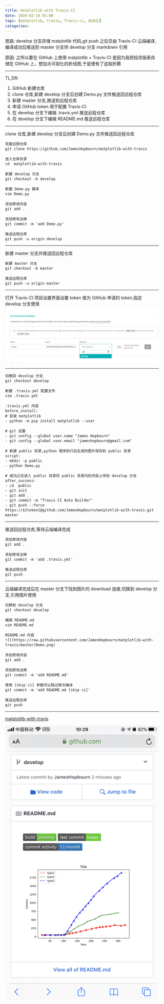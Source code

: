 ```yaml
---
title: matplotlib with Travis-CI  
date: 2020-02-16 01:00
tags: [matplotlib, travis, Travis-ci, 自动化]
categories:
---
```


思路: develop 分支存储 matplotlib 代码,git push 之后交由 Travis-CI 云端编译,编译成功后推送到 master 分支供 develop 分支 markdown 引用

原因: 之所以要在 GitHub 上使用 matplotlib + Travis-CI 是因为我把投资报表存储在 GitHub 上，想加点可视化的折线图,于是便有了这般折腾

<!-- more -->

---

TL,DR:
1. GitHub 新建仓库
2. clone 仓库,新建 develop 分支后创建 Demo.py 文件推送回远程仓库
3. 新建 master 分支,推送到远程仓库
4. 申请 GitHub token 用于配置 Travis-CI
5. 在 develop 分支下编辑 .travis.yml 推送远程仓库
6. 在 develop 分支下编辑 README.md 推送远程仓库

---

clone 仓库,新建 develop 分支后创建 Demo.py 文件推送回远程仓库
```
克隆远程仓库
git clone https://github.com/JamesHopbourn/matplotlib-with-travis

进入仓库目录
cd  matplotlib-with-travis

新建 develop 分支
git checkout -b develop

新建 Demo.py 脚本
vim Demo.py

添加修改内容
git add .

添加修改注释
git commit -m 'add Demo.py'

推送远程仓库
git push -u origin develop
```

---

新建 master 分支并推送回远程仓库
```
新建 master 分支
git checkout -b master

推送远程仓库
git push -u origin master
```

---

打开 Travis-CI 项目设置界面设置 token 值为 GitHub 申请的 token,指定 develop 分支使用
![](/media/200216token.png)

---

```
切换回 develop 分支
git checkout develop

新建 .travis.yml 配置文件
vim .travis.yml

.travis.yml 内容
before_install:
# 安装 matplotlib
- python -m pip install matplotlib --user

# git 设置
- git config --global user.name "James Hopbourn"
- git config --global user.email "jameshopbourn@gmail.com"

# 新建 public 目录,python 程序执行后生成的图片保存到 public 目录
script:
- mkdir -p public
- python Demo.py

# 成功之后进入 public 目录将 public 目录内的内容上传到 develop 分支
after_success:
- cd  public
- git init
- git add .
- git commit -m "Travis CI Auto Builder"
- git push --force https://${token}@github.com/JamesHopbourn/matplotlib-with-travis.git master 
```

---

推送回远程仓库,等待云端编译完成
```
添加修改内容
git add .

添加修改注释
git commit -m 'add .travis.yml'

推送远程仓库
git push
```

---

云端编译完成后在 master 分支下找到图片的 download 连接,切换到 develop 分支,引用图片使用
```
切换到 develop 分支
git checkout develop

编辑 README.md
vim README.md

README.md 内容
![](https://raw.githubusercontent.com/JamesHopbourn/matplotlib-with-travis/master/Demo.png)

添加修改内容
git add .

添加修改注释
git commit -m 'add README.md'

使用 [skip ci] 参数可以跳过再次编译
git commit -m 'add README.md [skip ci]'

推送远程仓库
git push
```

---

[matplotlib-with-travis](https://github.com/JamesHopbourn/matplotlib-with-travis)

![](/media/200216diagram.png)
